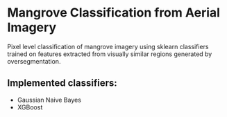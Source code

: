 # Mangrove Classification from Aerial Imagery

Pixel level classification of mangrove imagery using sklearn
classifiers trained on features extracted from visually similar
regions generated by oversegmentation.

## Implemented classifiers:
- Gaussian Naive Bayes
- XGBoost
